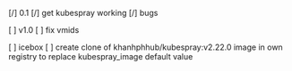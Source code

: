 
[/] 0.1
    [/] get kubespray working
        [/] bugs

[ ] v1.0
    [ ] fix vmids

[ ] icebox
    [ ] create clone of khanhphhub/kubespray:v2.22.0 image in own registry to replace kubespray_image default value

